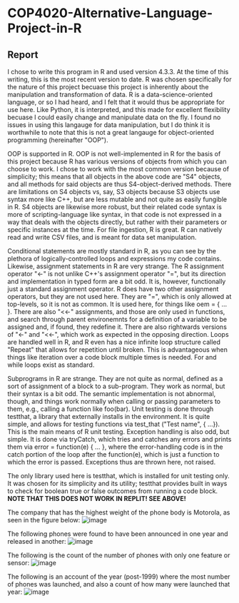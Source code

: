 # COP4020-Alternative-Language-Project-in-R
## Report

I chose to write this program in R and used version 4.3.3. At the time of this writing, this is the most recent
version to date. R was chosen specifically for the nature of this project becuase this project is inherently about the
manipulation and transformation of data. R is a data-science-oriented language, or so I had heard, and I felt that it would
thus be appropriate for use here. Like Python, it is interpreted, and this made for excellent flexibility becuase I could easily
change and manipulate data on the fly. I found no issues in using this langauge for data manipulation, but I do think it is 
worthwhile to note that this is not a great langauge for object-oriented programming (hereinafter "OOP").

OOP is supported in R. OOP is not well-implemented in R for the basis of this project because R has various versions of objects from
which you can choose to work. I chose to work with the most common version because of simplicity; this means that all objects in the 
above code are "S4" objects, and all methods for said objects are thus S4-object-derived methods. There are limitations on S4 objects vs,
say, S3 objects because S3 objects use syntax more like C++, but are less mutable and not quite as easily fungible in R. S4 objects are
likewise more robust, but their related code syntax is more of scripting-language like syntax, in that code is not expressed in a way that
deals with the objects directly, but rather with their parameters or specific instances at the time. For file ingestion, R is great. R
can natively read and write CSV files, and is meant for data set manipulation.

Conditional statements are mostly standard in R, as you can see by the plethora of logically-controlled loops and expressions my code contains.
Likewise, assignment statements in R are very strange. The R assignment operator "<-" is not unlike C++'s assignment operator "=", but its direction
and implementation in typed form are a bit odd. It is, however, functionally just a standard assignment operator. R does have two other assignment operators,
but they are not used here. They are "=", which is only allowed at top-levels, so it is not as common. It is used here, for things like oem = { ... }.
There are also "<<-" assignments, and those are only used in functions, and search through parent environemnts for a definition of a variable to be assigned and, if found, they redefine it. There are also rightwards versions of "<-" and "<<-", which work as expected in the opposing direction. Loops are handled well in R, and
R even has a nice infinite loop structure called "Repeat" that allows for repetition until broken. This is advantageous when things like iteration
over a code block multiple times is needed. For and while loops exist as standard. 

Subprograms in R are strange. They are not quite as normal, defined as a sort of assignment of a block to a sub-program. They work as normal, but their syntax is a bit odd. The semantic implementation is not abnormal, though, and things work normally when calling or passing parameters to them, e.g., calling a function like foo(bar). Unit testing is done through testthat, a library that externally installs in the environment. It is quite simple, and allows for testing functions via test_that ("Test name", { ...}). This is the main means of R unit testing. Exception handling is also odd, but simple. It is done via tryCatch, which tries and catches any errors and prints them via error = function(e) { ... }, where the error-handling code is in the catch portion of the loop after the function(e), which is just a function to which the error is passed. Exceptions thus are thrown here, not raised.

The only library used here is testthat, which is installed for unit testing only. It was chosen for its simplicity and its utility; testthat provides built in ways to check for boolean true or false outcomes from running a code block. **NOTE THAT THIS DOES NOT WORK IN REPLIT! SEE ABOVE!**

The company that has the highest weight of the phone body is Motorola, as seen in the figure below:
![image](https://github.com/WJGardnerJr/COP4020-Alternative-Language-Project-in-R/assets/135628958/1e876632-c8f4-45bc-8d44-c394f7c72ad2)

The following phones were found to have been announced in one year and released in another:
![image](https://github.com/WJGardnerJr/COP4020-Alternative-Language-Project-in-R/assets/135628958/03c978b7-c379-4744-8d70-728980af3ecf)

The following is the count of the number of phones with only one feature or sensor:
![image](https://github.com/WJGardnerJr/COP4020-Alternative-Language-Project-in-R/assets/135628958/169a65c2-47b4-44ba-94ad-35ed35a65c9d)

The following is an account of the year (post-1999) where the most number of phones was launched, and also a count of how many were launched that year:
![image](https://github.com/WJGardnerJr/COP4020-Alternative-Language-Project-in-R/assets/135628958/d021103c-fce8-4535-9fce-30ccdd30923f)


